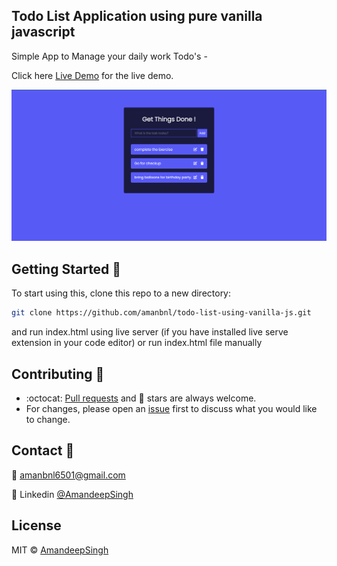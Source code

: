 ## Todo List Application using pure vanilla javascript

Simple App to Manage your daily work Todo's -

Click here [Live Demo](https://amanbnl.github.io/todo-list-using-vanilla-js/) for the live demo.

<img src="preview-img.png">

## Getting Started 🚀

To start using this, clone this repo to a new directory:

```bash
git clone https://github.com/amanbnl/todo-list-using-vanilla-js.git
```
and run index.html using live server (if you have installed live serve extension in your code editor) or run index.html file manually
## Contributing 👏
- :octocat: [Pull requests](https://github.com/amanbnl/todo-list-using-vanilla-js/pulls) and 🌟 stars are always welcome.
- For changes, please open an [issue](https://github.com/amanbnl/todo-list-using-vanilla-js/issues) first to discuss what you would like to change.
## Contact 📩
📧 amanbnl6501@gmail.com

💼 Linkedin [@AmandeepSingh](https://www.linkedin.com/in/amandeep-singh-24a82b247/)

## License
MIT &copy; [AmandeepSingh](https://github.com/amanbnl)
